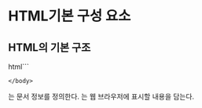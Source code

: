# HTML기본 구성 요소

## HTML의 기본 구조

html```
<!DOCTYPE html>
<html lang="en">
    <head>
        <meta charset="UTF-8">
        <meta name="viewport" content="width=device-width, initial-scale=1.0">
        <title>Document</title>
    </head>
    <body>
    
    </body>
</html>

<head>는 문서 정보를 정의한다.
<body>는 웹 브라우저에 표시할 내용을 담는다.

